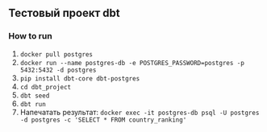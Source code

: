 ## Тестовый проект dbt

### How to run
1. `docker pull postgres`
2. `docker run --name postgres-db -e POSTGRES_PASSWORD=postgres -p 5432:5432 -d postgres`
3. `pip install dbt-core dbt-postgres`
5. `cd dbt_project`
6. `dbt seed`
7. `dbt run`
8. Напечатать результат: `docker exec -it postgres-db psql -U postgres -d postgres -c 'SELECT * FROM country_ranking'`